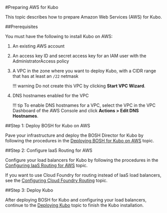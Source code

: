 #Preparing AWS for Kubo

This topic describes how to prepare Amazon Web Services (AWS) for Kubo.

##Prerequisites

You must have the following to install Kubo on AWS:

1. An existing AWS account
1. An access key ID and secret access key for an IAM user with the AdministratorAccess policy
1. A VPC in the zone where you want to deploy Kubo, with a CIDR range that has at least an `/22` netmask

	!!! warning
		Do not create this VPC by clicking **Start VPC Wizard**.

1. DNS hostnames enabled for the VPC 

	!!! tip
		To enable DNS hostnames for a VPC, select the VPC in the VPC Dashboard of the AWS Console and click **Actions > Edit DNS Hostnames**.

##Step 1: Deploy BOSH for Kubo on AWS

Pave your infrastructure and deploy the BOSH Director for Kubo by following the procedures in the [Deploying BOSH for Kubo on AWS](deploying-bosh-aws/) topic.

##Step 2: Configure IaaS Routing for AWS

Configure your load balancers for Kubo by following the procedures in the [Configuring IaaS Routing for AWS](routing-aws/) topic.

If you want to use Cloud Foundry for routing instead of IaaS load balancers, see the [Configuring Cloud Foundry Routing](../cf-routing/) topic.

##Step 3: Deploy Kubo

After deploying BOSH for Kubo and configuring your load balancers, continue to the [Deploying Kubo](../deploying-kubo/) topic to finish the Kubo installation.

